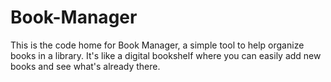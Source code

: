 # Book-Manager
This is the code home for Book Manager, a simple tool to help organize books in a library. It's like a digital bookshelf where you can easily add new books and see what's already there.
